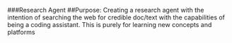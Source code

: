 ###Research Agent
##Purpose:
Creating a research agent with the intention of searching the web for credible doc/text with the capabilities of being a coding assistant. 
This is purely for learning new concepts and platforms
